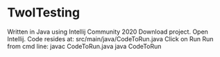 # TwoITesting
Written in Java using Intellij Community 2020
Download project.  Open Intellij.
Code resides at: src/main/java/CodeToRun.java
                 Click on Run
Run from cmd line: javac CodeToRun.java
                   java CodeToRun
